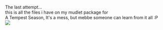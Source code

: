 The last attempt... \
this is all the files i have on my mudlet package for \
A Tempest Season, It's a mess, but mebbe someone can learn from it all :P \
<img src="https://i.gyazo.com/a9ecec4ddd5600fc7fb4387ef0a89d7b.gif"/>
